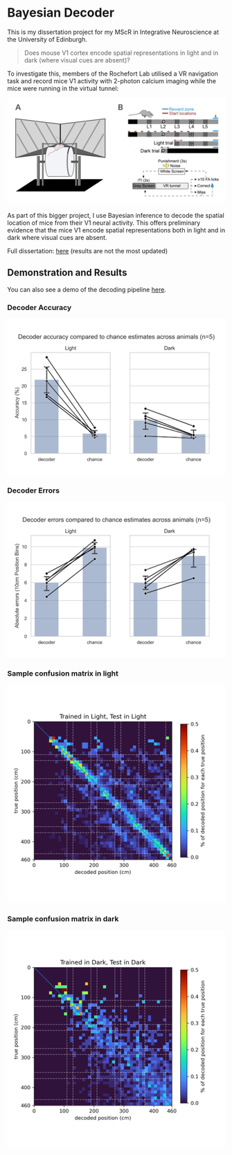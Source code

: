 # Bayesian Decoder

This is my dissertation project for my MScR in Integrative Neuroscience at the University of Edinburgh.

> Does mouse V1 cortex encode spatial representations in light and in dark (where visual cues are absent)?

To investigate this, members of the Rochefort Lab utilised a VR navigation task and record mice V1 activity with 2-photon calcium imaging while the mice were running in the virtual tunnel:

![experimental_setup](./assets/experimental_setup.png)

As part of this bigger project, I use Bayesian inference to decode the spatial location of mice from their V1 neural activity. This offers preliminary evidence that the mice V1 encode spatial representations both in light and in dark where visual cues are absent.

Full dissertation:
[here](https://drive.google.com/file/d/1aufyHlR_6vslDHpS80ekPQCx5uOTfaKf/view?usp=sharing) (results are not the most updated)

## Demonstration and Results
You can also see a demo of the decoding pipeline
[here](scripts/demo.ipynb).


### Decoder Accuracy
![accuracy](./assets/savefig/accuracy_all.png)

### Decoder Errors
![errors](./assets/savefig/errors_all.png)

### Sample confusion matrix in light
![confusion_mtx_lgtlgt](./assets/savefig/C57_60_Octavius_confusion_mtx_lgtlgt.png)

### Sample confusion matrix in dark
![confusion_mtx_drkdrk](./assets/savefig/C57_60_Octavius_confusion_mtx_drkdrk.png)
